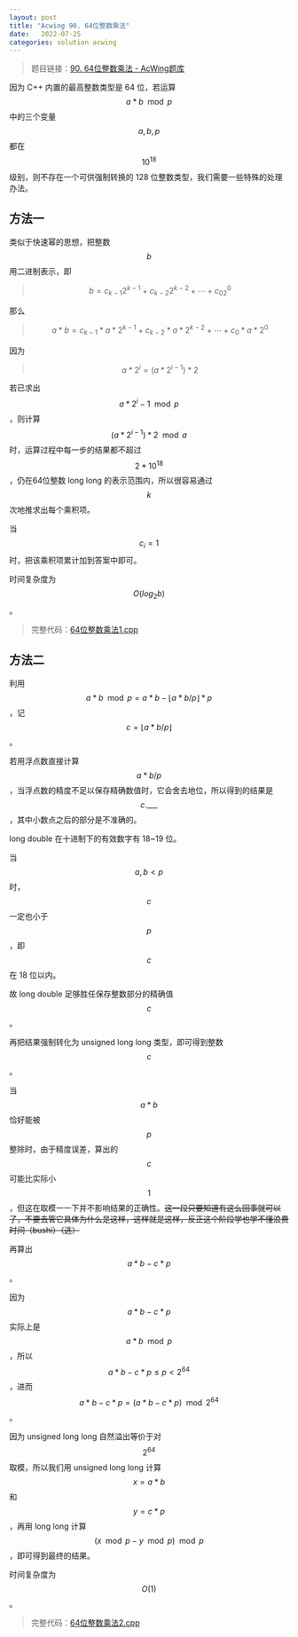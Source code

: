 ```yaml
---
layout: post
title: "Acwing 90. 64位整数乘法"
date:   2022-07-25
categories: solution acwing
---
```

> 题目链接：<a href="https://www.acwing.com/problem/content/92/" target="_blank">90. 64位整数乘法 - AcWing题库</a>

因为 C++ 内置的最高整数类型是 64 位，若运算 $$a * b \mod p$$ 中的三个变量 $$a,b,p$$ 都在 $$10^{18}$$ 级别，则不存在一个可供强制转换的 128 位整数类型，我们需要一些特殊的处理办法。

## 方法一
类似于快速幂的思想，把整数 $$b$$ 用二进制表示，即
> $$b=c_{k-1}2^{k-1}+c_{k-2}2^{k-2}+\cdots+c_02^0$$

那么
> $$a*b=c_{k-1}*a*2^{k-1}+c_{k-2}*a*2^{k-2}+\cdots+c_0*a*2^0$$

因为
> $$a*2^i=(a*2^{i-1})*2$$

若已求出 $${a*2^i-1\mod p}$$ ，则计算 $$(a*2^{i-1})*2\mod a$$ 时，运算过程中每一步的结果都不超过 $$2*10^{18}$$，仍在64位整数 long long 的表示范围内，所以很容易通过 $$k$$ 次地推求出每个乘积项。  

当 $$c_i=1$$ 时，把该乘积项累计加到答案中即可。  

时间复杂度为 $$O(log_2b)$$。

> 完整代码：<a href="https://gitee.com/lyccrius/oi/blob/master/www.acwing.com/problem/content/92/64位整数乘法1.cpp" target="_blank">64位整数乘法1.cpp</a>

## 方法二
利用 $$a*b\mod p=a*b-\lfloor a*b/p\rfloor *p$$，记 $$c=\lfloor a*b/p\rfloor$$。

若用浮点数直接计算 $$a*b/p$$，当浮点数的精度不足以保存精确数值时，它会舍去地位，所以得到的结果是 $$c.\_\_\_$$，其中小数点之后的部分是不准确的。

long double 在十进制下的有效数字有 18~19 位。

当 $$a,b<p$$ 时，$$c$$ 一定也小于 $$p$$，即 $$c$$ 在 18 位以内。

故 long double 足够胜任保存整数部分的精确值 $$c$$。

再把结果强制转化为 unsigned long long 类型，即可得到整数 $$c$$。

当 $$a*b$$ 恰好能被 $$p$$ 整除时，由于精度误差，算出的 $$c$$ 可能比实际小 $$1$$，但这在取模一一下并不影响结果的正确性。~~这一段只要知道有这么回事就可以了，不要去管它具体为什么是这样，这样就是这样，反正这个阶段学也学不懂浪费时间（bushi）（逃）~~

再算出 $$a*b-c*p$$。

因为 $$a*b-c*p$$ 实际上是 $$a*b\mod p$$，所以 $$a*b-c*p\le p<2^{64}$$，进而 $$a*b-c*p=(a*b-c*p)\mod 2^{64}$$。

因为 unsigned long long 自然溢出等价于对 $$2^{64}$$ 取模，所以我们用 unsigned long long 计算 $$x=a*b$$ 和 $$y=c*p$$，再用 long long 计算 $$(x\mod p-y\mod p)\mod p$$，即可得到最终的结果。

时间复杂度为 $$O(1)$$。

> 完整代码：<a href="https://gitee.com/lyccrius/oi/blob/master/www.acwing.com/problem/content/92/64位整数乘法2.cpp" target="_blank">64位整数乘法2.cpp</a>